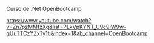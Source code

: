 Curso de .Net OpenBootcamp

https://www.youtube.com/watch?v=Zn7pzMMfzXg&list=PLkVpKYNT_U9c9IW9w-gUuTTCzYZxTy1ti&index=1&ab_channel=OpenBootcamp
